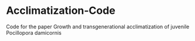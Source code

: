 # Acclimatization-Code
Code for the paper Growth and transgenerational acclimatization of juvenile Pocillopora damicornis
